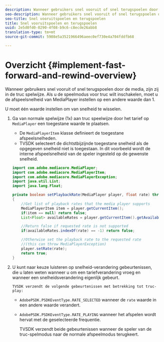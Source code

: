 ```yaml
---
description: Wanneer gebruikers snel vooruit of snel terugspoelen door de media, zijn zij in de truc spelwijze. Als u de speelmodus voor truc wilt inschakelen, moet u de afspeelsnelheid van MediaPlayer instellen op een andere waarde dan 1.
seo-description: Wanneer gebruikers snel vooruit of snel terugspoelen door de media, zijn zij in de truc spelwijze. Als u de speelmodus voor truc wilt inschakelen, moet u de afspeelsnelheid van MediaPlayer instellen op een andere waarde dan 1.
seo-title: Snel vooruitspoelen en terugspoelen
title: Snel vooruitspoelen en terugspoelen
uuid: 2e5d0fd0-0290-4f08-b9c6-c8ecde26abb8
translation-type: tm+mt
source-git-commit: 5908e5a3521966496aeec0ef730e4a704fddfb68

---
```



# Overzicht {#implement-fast-forward-and-rewind-overview}

Wanneer gebruikers snel vooruit of snel terugspoelen door de media, zijn zij in de truc spelwijze. Als u de speelmodus voor truc wilt inschakelen, moet u de afspeelsnelheid van MediaPlayer instellen op een andere waarde dan 1.

U moet één waarde instellen om van snelheid te wisselen.

1. Ga van normale spelwijze (1x) aan truc speelwijze door het tarief op `MediaPlayer` een toegestane waarde te plaatsen.

   * De `MediaPlayerItem` klasse definieert de toegestane afspeelsnelheden.
   * TVSDK selecteert de dichtstbijzijnde toegestane snelheid als de opgegeven snelheid niet is toegestaan.
   In dit voorbeeld wordt de interne afspeelsnelheid van de speler ingesteld op de gewenste snelheid.

   ```java
   import com.adobe.mediacore.MediaPlayer; 
   import com.adobe.mediacore.MediaPlayerItem; 
   import com.adobe.mediacore.MediaPlayerException; 
   import java.util.List; 
   import java.lang.Float; 
   
   private boolean setPlaybackRate(MediaPlayer player, float rate) throws MediaPlayerException  
   { 
       //Get list of playback rates that the media player supports 
       MediaPlayerItem item = player.getCurrentItem(); 
       if(item == null) return false; 
       List<Float> availableRates = player.getCurrentItem().getAvailablePlaybackRates(); 
   
       //Return false if requested rate is not supported 
       if(availableRates.indexOf(rate) == -1) return false; 
   
       //Otherwise set the playback rate to the requested rate  
       //(this can throw MediaPlayerException) 
       player.setRate(rate); 
       return true; 
   }
   ```

1. U kunt naar keuze luisteren op snelheid-verandering gebeurtenissen, die u laten weten wanneer u om een tariefverandering vroeg en wanneer een snelheidsverandering eigenlijk gebeurt.

       TVSDK verzendt de volgende gebeurtenissen met betrekking tot truc-play:
   
   * `AdobePSDK.PSDKEventType.RATE_SELECTED` wanneer de `rate` waarde in een andere waarde verandert.

   * `AdobePSDK.PSDKEventType.RATE_PLAYING` wanneer het afspelen wordt hervat met de geselecteerde frequentie.

      TVSDK verzendt beide gebeurtenissen wanneer de speler van de truc-spelmodus naar de normale afspeelmodus terugkeert.

